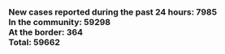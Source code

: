 ### New cases reported during the past 24 hours: 7985<br/>In the community: 59298<br/>At the border: 364<br/>Total: 59662